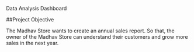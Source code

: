 Data Analysis Dashboard

##Project Objective

The Madhav Store wants to create an annual sales report. So that, the owner of the Madhav Store can understand their customers and grow more sales in the next year.
